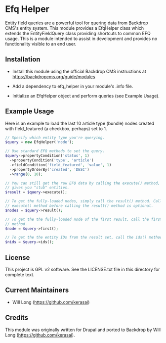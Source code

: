Efq Helper
==========

Entity field queries are a powerful tool for quering data from Backdrop CMS's
entity system. This module provides a EfqHelper class which extends the
EntityFieldQuery class providing shortcuts to common EFQ usage. This is a module
intended to assist in development and provides no functionality visible to an
end user.

Installation
------------

- Install this module using the official Backdrop CMS instructions at
  https://backdropcms.org/guide/modules

- Add a dependency to efq_helper in your module's .info file.

- Initialize an EfqHelper object and perform queries (see Example Usage).

Example Usage
-------------

Here is an example to load the last 10 article type (bundle) nodes created with
field_featured (a checkbox, perhaps) set to 1.

```php
// Specify which entity type you're querying.
$query = new EfqHelper('node');

// Use standard EFQ methods to set the query.
$query->propertyCondition('status', 1)
  ->propertyCondition('type', 'article')
  ->fieldCondition('field_featured', 'value', 1)
  ->propertyOrderBy('created', 'DESC')
  ->range(0, 10);

// You can still get the raw EFQ data by calling the execute() method, this
// gives you "stub" entities.
$result = $query->execute();

// To get the fully-loaded nodes, simply call the result() method. Calling the
// execute() method before calling the result() method is optional.
$nodes = $query->result();

// To get the the fully-loaded node of the first result, call the first()
// method.
$node = $query->first();

// To get the the entity IDs from the result set, call the ids() method.
$nids = $query->ids();
```

License
-------

This project is GPL v2 software. See the LICENSE.txt file in this directory for
complete text.

Current Maintainers
-------------------

- Will Long (https://github.com/kerasai)

Credits
-------

This module was originally written for Drupal and ported to Backdrop by Will
Long (https://github.com/kerasai).
